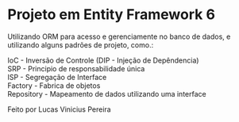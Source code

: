 # Projeto em Entity Framework 6

Utilizando ORM para acesso e gerenciamente no banco de dados, e utilizando alguns padrões de projeto, como.:

  IoC - Inversão de Controle (DIP - Injeção de Depêndencia) <br>
  SRP - Principio de responsabilidade única <br>
  ISP - Segregação de Interface <br>
  Factory - Fabrica de objetos <br>
  Repository - Mapeamento de dados utilizando uma interface <br>

Feito por Lucas Vinicius Pereira
